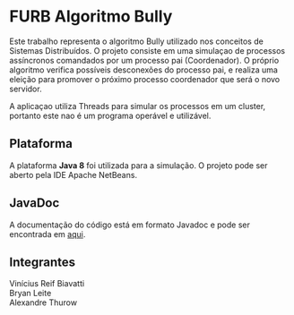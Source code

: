 # FURB Algoritmo Bully
Este trabalho representa o algoritmo Bully utilizado nos conceitos de Sistemas Distribuídos. O projeto consiste em uma simulaçao de processos assíncronos comandados por um processo pai (Coordenador). O próprio algoritmo verifica possíveis desconexões do processo pai, e realiza uma eleição para promover o próximo processo coordenador que será o novo servidor. 

A aplicaçao utiliza Threads para simular os processos em um cluster, portanto este nao é um programa operável e utilizável.

## Plataforma
A plataforma <b>Java 8</b> foi utilizada para a simulação. O projeto pode ser aberto pela IDE Apache NetBeans.

## JavaDoc
A documentação do código está em formato Javadoc e pode ser encontrada em <a href="./dist/javadoc/index.html">aqui</a>.

## Integrantes
Vinícius Reif Biavatti<br>
Bryan Leite<br>
Alexandre Thurow

